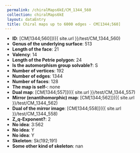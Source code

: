 ```yaml
--- 
 permalink: /chiralMaps6kE/CM_1344_560 
 collection: chiralMaps6kE
 layout: dataEntry
 title: Chiral maps up to 6000 edges - CM[1344;560]
---
```


- **ID**: [CM[1344;560]]({{ site.url }}/test/CM_1344_560)
- **Genus of the underlying surface**: 513
- **Length of the face**: 21
- **Valency**: 14
- **Length of the Petrie polygon**: 24
- **Is the automorphism group solvable?**: S
- **Number of vertices**: 192
- **Number of edges**: 1344
- **Number of faces**: 128
- **The map is self-**: none
- **Dual map**: [CM[1344;557]]({{ site.url }}/test/CM_1344_557)
- **Mirror (enantihomorphic) map**: [CM[1344;562]]({{ site.url }}/test/CM_1344_562)
- **Dual of the mirror image**: [CM[1344;558]]({{ site.url }}/test/CM_1344_558)
- **Z_q-Exponent?**: 2
- **No idea**:  3:562
- **No idea**: Y
- **No idea**: Y
- **Skeleton**: Sk(192;191)
- **Some other kind of skeleton**: nan
